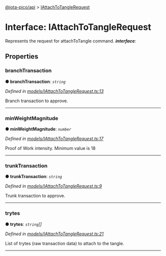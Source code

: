 [@iota-pico/api](../README.md) > [IAttachToTangleRequest](../interfaces/iattachtotanglerequest.md)



# Interface: IAttachToTangleRequest


Represents the request for attachToTangle command.
*__interface__*: 



## Properties
<a id="branchtransaction"></a>

###  branchTransaction

**●  branchTransaction**:  *`string`* 

*Defined in [models/IAttachToTangleRequest.ts:13](https://github.com/iotaeco/iota-pico-api/blob/fa909a6/src/models/IAttachToTangleRequest.ts#L13)*



Branch transaction to approve.




___

<a id="minweightmagnitude"></a>

###  minWeightMagnitude

**●  minWeightMagnitude**:  *`number`* 

*Defined in [models/IAttachToTangleRequest.ts:17](https://github.com/iotaeco/iota-pico-api/blob/fa909a6/src/models/IAttachToTangleRequest.ts#L17)*



Proof of Work intensity. Minimum value is 18




___

<a id="trunktransaction"></a>

###  trunkTransaction

**●  trunkTransaction**:  *`string`* 

*Defined in [models/IAttachToTangleRequest.ts:9](https://github.com/iotaeco/iota-pico-api/blob/fa909a6/src/models/IAttachToTangleRequest.ts#L9)*



Trunk transaction to approve.




___

<a id="trytes"></a>

###  trytes

**●  trytes**:  *`string`[]* 

*Defined in [models/IAttachToTangleRequest.ts:21](https://github.com/iotaeco/iota-pico-api/blob/fa909a6/src/models/IAttachToTangleRequest.ts#L21)*



List of trytes (raw transaction data) to attach to the tangle.




___


